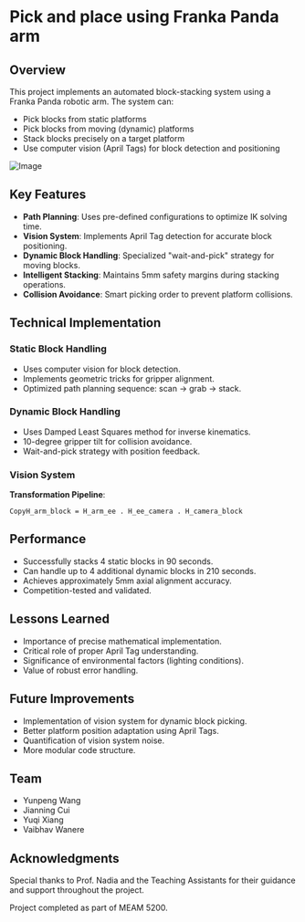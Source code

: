# Pick and place using Franka Panda arm

## Overview
This project implements an automated block-stacking system using a Franka Panda robotic arm. The system can:
- Pick blocks from static platforms
- Pick blocks from moving (dynamic) platforms
- Stack blocks precisely on a target platform
- Use computer vision (April Tags) for block detection and positioning

![Image]()

## Key Features
- **Path Planning**: Uses pre-defined configurations to optimize IK solving time.
- **Vision System**: Implements April Tag detection for accurate block positioning.
- **Dynamic Block Handling**: Specialized "wait-and-pick" strategy for moving blocks.
- **Intelligent Stacking**: Maintains 5mm safety margins during stacking operations.
- **Collision Avoidance**: Smart picking order to prevent platform collisions.

## Technical Implementation

### Static Block Handling
- Uses computer vision for block detection.
- Implements geometric tricks for gripper alignment.
- Optimized path planning sequence: scan → grab → stack.

### Dynamic Block Handling
- Uses Damped Least Squares method for inverse kinematics.
- 10-degree gripper tilt for collision avoidance.
- Wait-and-pick strategy with position feedback.

### Vision System
**Transformation Pipeline**:

```
CopyH_arm_block = H_arm_ee . H_ee_camera . H_camera_block
```

## Performance
- Successfully stacks 4 static blocks in 90 seconds.
- Can handle up to 4 additional dynamic blocks in 210 seconds.
- Achieves approximately 5mm axial alignment accuracy.
- Competition-tested and validated.

## Lessons Learned
- Importance of precise mathematical implementation.
- Critical role of proper April Tag understanding.
- Significance of environmental factors (lighting conditions).
- Value of robust error handling.

## Future Improvements
- Implementation of vision system for dynamic block picking.
- Better platform position adaptation using April Tags.
- Quantification of vision system noise.
- More modular code structure.

## Team
- Yunpeng Wang
- Jianning Cui
- Yuqi Xiang
- Vaibhav Wanere

## Acknowledgments
Special thanks to Prof. Nadia and the Teaching Assistants for their guidance and support throughout the project.

Project completed as part of MEAM 5200.
